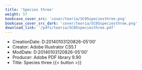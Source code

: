 ```yaml
---
title: 'Species three'
weight: 57
bookcase_cover_src: 'cover/teoria/SC05speciesthree.png'
bookcase_cover_src_dark: 'cover/teoria/SC05speciesthree.png'
download_link: '/pdfs/teoria/SC05speciesthree.pdf'
---
```


- CreationDate: D:20140103120826-05'00'
- Creator: Adobe Illustrator CS5.1
- ModDate: D:20140103120826-05'00'
- Producer: Adobe PDF library 9.90
- Title: Species three
{{< button >}}
